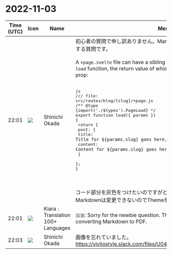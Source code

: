 # 2022-11-03

|Time (UTC)|Icon|Name|Message|
|---|---|---|---|
|22:01|![](https://avatars.slack-edge.com/2022-09-30/4163207241396_6312337d3da7bc3703cf_72.png)|Shinichi Okada|初心者の質問で申し訳ありません。MarkdownをPDFに変換した時のコードに関する質問です。<br><br>A `+page.svelte` file can have a sibling `+page.js` (or `+page.ts`) that exports a `load` function, the return value of which is available to the page via the `data` prop:<br><br><pre>js<br>/// file: src/routes/blog/[slug]/+page.js<br>/** @type {import('./$types').PageLoad} */<br>export function load({ params }) {<br>  return {<br>    post: {<br>      title: `Title for ${params.slug} goes here`,<br>      content: `Content for ${params.slug} goes here`<br>    }<br>  };<br>}</pre><br><br>コード部分を灰色をつけたいのですがどうすれば良いですか。<br>Markdownは変更できないのでThemeを使うのでしょうか。|
|22:01|![](https://avatars.slack-edge.com/2021-08-02/2324149410423_2aa7423c4133ecb9f168_72.png)|Kiara : Translation 100+ Languages|🇬🇧: Sorry for the newbie question. This is a question about the code when converting Markdown to PDF.|
|22:03|![](https://avatars.slack-edge.com/2022-09-30/4163207241396_6312337d3da7bc3703cf_72.png)|Shinichi Okada|画像を忘れていました。<br>https://vivliostyle.slack.com/files/U044MPG72UV/F049C29CDGD/image.png|
